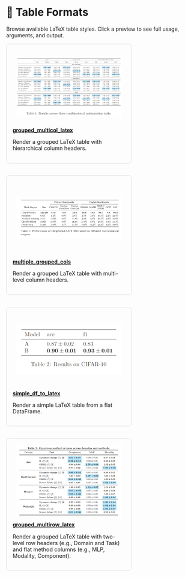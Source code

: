 # 🧾 Table Formats

Browse available LaTeX table styles. Click a preview to see full usage, arguments, and output.

<div style="display: flex; flex-wrap: wrap; gap: 2rem; justify-content: flex-start;">
<div style="flex: 1 1 300px; max-width: 300px; border: 1px solid #ddd; padding: 1rem; border-radius: 0.5rem;">
  <div style="height: 180px; display: flex; align-items: center; justify-content: center; overflow: hidden; padding: 0.5rem;">
    <a href="../_static/images/tables/grouped_multicol_latex.png">
      <img src="../_static/images/tables/grouped_multicol_latex.png" alt="grouped_multicol_latex" style="max-height: 100%; max-width: 100%;">
    </a>
  </div>
  <h4 style="margin: 0.5rem 0;"><a href="collection/grouped_multicol_latex.html">grouped_multicol_latex</a></h4>
  <p style="font-size: 0.9rem;">Render a grouped LaTeX table with hierarchical column headers.</p>
</div>

<div style="flex: 1 1 300px; max-width: 300px; border: 1px solid #ddd; padding: 1rem; border-radius: 0.5rem;">
  <div style="height: 180px; display: flex; align-items: center; justify-content: center; overflow: hidden; padding: 0.5rem;">
    <a href="../_static/images/tables/multiple_grouped_cols.png">
      <img src="../_static/images/tables/multiple_grouped_cols.png" alt="multiple_grouped_cols" style="max-height: 100%; max-width: 100%;">
    </a>
  </div>
  <h4 style="margin: 0.5rem 0;"><a href="collection/multiple_grouped_cols.html">multiple_grouped_cols</a></h4>
  <p style="font-size: 0.9rem;">Render a grouped LaTeX table with multi-level column headers.</p>
</div>

<div style="flex: 1 1 300px; max-width: 300px; border: 1px solid #ddd; padding: 1rem; border-radius: 0.5rem;">
  <div style="height: 180px; display: flex; align-items: center; justify-content: center; overflow: hidden; padding: 0.5rem;">
    <a href="../_static/images/tables/simple_df_to_latex.png">
      <img src="../_static/images/tables/simple_df_to_latex.png" alt="simple_df_to_latex" style="max-height: 100%; max-width: 100%;">
    </a>
  </div>
  <h4 style="margin: 0.5rem 0;"><a href="collection/simple_df_to_latex.html">simple_df_to_latex</a></h4>
  <p style="font-size: 0.9rem;">Render a simple LaTeX table from a flat DataFrame.</p>
</div>

<div style="flex: 1 1 300px; max-width: 300px; border: 1px solid #ddd; padding: 1rem; border-radius: 0.5rem;">
  <div style="height: 180px; display: flex; align-items: center; justify-content: center; overflow: hidden; padding: 0.5rem;">
    <a href="../_static/images/tables/grouped_multirow_latex.png">
      <img src="../_static/images/tables/grouped_multirow_latex.png" alt="grouped_multirow_latex" style="max-height: 100%; max-width: 100%;">
    </a>
  </div>
  <h4 style="margin: 0.5rem 0;"><a href="collection/grouped_multirow_latex.html">grouped_multirow_latex</a></h4>
  <p style="font-size: 0.9rem;">Render a grouped LaTeX table with two-level row headers (e.g., Domain and Task) and flat method columns (e.g., MLP, Modality, Component).</p>
</div>

</div>
